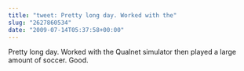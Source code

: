 ```yaml
---
title: "tweet: Pretty long day. Worked with the"
slug: "2627860534"
date: "2009-07-14T05:37:58+00:00"
---
```

Pretty long day. Worked with the Qualnet simulator then played a large amount of soccer. Good.